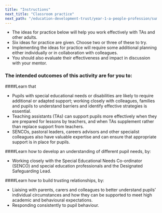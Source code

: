 ```yaml
---
title: "Instructions"
next_title: "Classroom practice"
next_path: "/education-development-trust/year-1-a-people-profession/summer-week-4-ect-classroom-practice"
---
```



- The ideas for practice below will help you work effectively with TAs and other adults.
- Six ideas for practice are given. Choose two or three of these to try.
- Implementing the ideas for practice will require some additional planning either individually or in collaboration with colleagues.
- You should also evaluate their effectiveness and impact in discussion with your mentor.

### The intended outcomes of this activity are for you to:

####Learn that
- Pupils with special educational needs or disabilities are likely to require additional or adapted support; working closely with colleagues, families and pupils to understand barriers and identify effective strategies is essential.
- Teaching assistants (TAs) can support pupils more effectively when they are prepared for lessons by teachers, and when TAs supplement rather than replace support from teachers.
- SENCOs, pastoral leaders, careers advisors and other specialist colleagues also have valuable expertise and can ensure that appropriate support is in place for pupils.

####Learn how to develop an understanding of different pupil needs, by:
- Working closely with the Special Educational Needs Co-ordinator (SENCO) and special education professionals and the Designated Safeguarding Lead.

####Learn how to build trusting relationships, by:
- Liaising with parents, carers and colleagues to better understand pupils’ individual circumstances and how they can be supported to meet high academic and behavioural expectations.
- Responding consistently to pupil behaviour.

